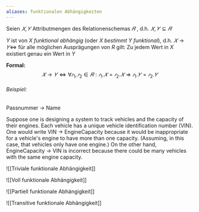```yaml
---
aliases: funktionalen Abhängigkeiten
---
```


Seien $𝑋, 𝑌$ Attributmengen des Relationenschemas $𝑅$ , d.h. $𝑋, 𝑌 ⊆ 𝑅$  

$Y$ ist von $X$ *funktional abhängig* (oder $X$ *bestimmt* $Y$ *funktional*), 
	d.h. $𝑋 → 𝑌 ⇔$ für alle möglichen Ausprägungen von $R$ gilt: 
		Zu jedem Wert in $X$ existiert genau ein Wert in $Y$ 

**Formal:** 
$$𝑋 → 𝑌 ⇔ ∀𝑟_1, 𝑟_2 ∈ 𝑅: 𝑟_1. 𝑋 = 𝑟_2. 𝑋 ⇒ 𝑟_1. 𝑌 = 𝑟_2. 𝑌$$
###### Beispiel: 
Passnummer → Name

Suppose one is designing a system to track vehicles and the capacity of their engines. Each vehicle has a unique vehicle identification number (VIN). One would write VIN → EngineCapacity because it would be inappropriate for a vehicle's engine to have more than one capacity. (Assuming, in this case, that vehicles only have one engine.) On the other hand, EngineCapacity → VIN is incorrect because there could be many vehicles with the same engine capacity. 


![[Triviale funktionale Abhängigkeit]]

![[Voll funktionale Abhängigkeit]]

![[Partiell funktionale Abhängigkeit]]

![[Transitive funktionale Abhängigkeit]]
